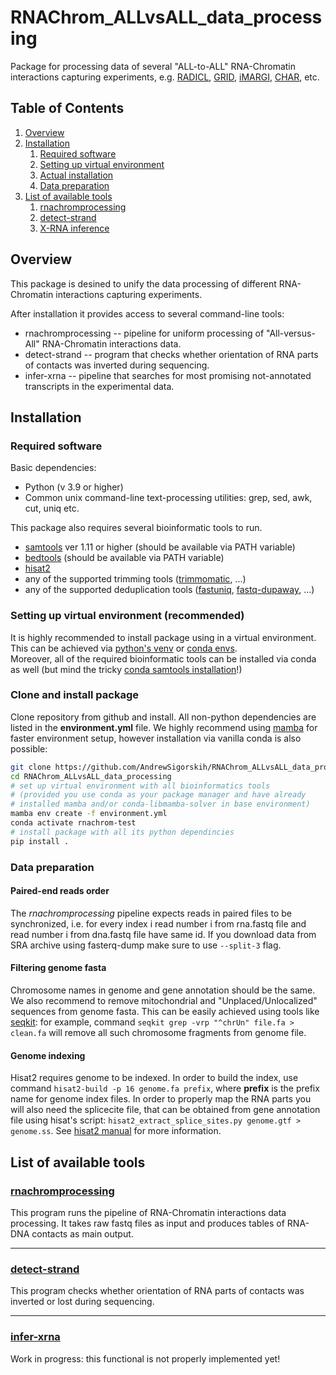# RNAChrom_ALLvsALL_data_processing

Package for processing data of several "ALL-to-ALL" RNA-Chromatin interactions capturing experiments, e.g. [RADICL](https://pubmed.ncbi.nlm.nih.gov/32094342/), [GRID](https://pubmed.ncbi.nlm.nih.gov/31175345/), [iMARGI](https://pubmed.ncbi.nlm.nih.gov/30718424/), [CHAR](https://pubmed.ncbi.nlm.nih.gov/29648534/), etc.

## Table of Contents
1. [Overview](#overview)
2. [Installation](#installation)
    1. [Required software](#software1)
    2. [Setting up virtual environment](#venv)
    3. [Actual installation](#install1)
    4. [Data preparation](#genomeprep)
3. [List of available tools](#tools)
    1. [rnachromprocessing](#rnachromprocessing)
    2. [detect-strand](#detect-strand)
    3. [X-RNA inference](#xrna)

<a name="overview"></a>
##  Overview
This package is desined to unify the data processing of different RNA-Chromatin interactions capturing experiments.

After installation it provides access to several command-line tools:
* rnachromprocessing -- pipeline for uniform processing of "All-versus-All" RNA-Chromatin interactions data. 
* detect-strand -- program that checks whether orientation of RNA parts of contacts was inverted during sequencing. 
* infer-xrna -- pipeline that searches for most promising not-annotated transcripts in the experimental data.

<a name="software1"></a>
## Installation
### Required software

Basic dependencies:

* Python (v 3.9 or higher)
* Common unix command-line text-processing utilities: grep, sed, awk, cut, uniq etc.

This package also requires several bioinformatic tools to run.

* [samtools](http://www.htslib.org/) ver 1.11 or higher (should be available via PATH variable)
* [bedtools](https://bedtools.readthedocs.io/en/latest/) (should be available via PATH variable)
* [hisat2](http://daehwankimlab.github.io/hisat2/)
* any of the supported trimming tools ([trimmomatic](https://academic.oup.com/bioinformatics/article/30/15/2114/2390096), ...)
* any of the supported deduplication tools ([fastuniq](https://journals.plos.org/plosone/article?id=10.1371/journal.pone.0052249), 
                                            [fastq-dupaway](https://github.com/AndrewSigorskih/fastq-dupaway), ...)

<a name="venv"></a>
### Setting up virtual environment (recommended)
It is highly recommended to install package using in a virtual environment. This can be achieved via [python's venv](https://docs.python.org/3/library/venv.html) or [conda envs](https://conda.io/projects/conda/en/latest/user-guide/tasks/manage-environments.html).<br> Moreover, all of the required bioinformatic tools can be installed via conda as well (but mind the tricky [conda samtools installation](https://www.biostars.org/p/455593/)!) 


<a name="install1"></a>
### Clone and install package
Clone repository from github and install. All non-python dependencies are listed in the <b>environment.yml</b> file. We highly recommend using [mamba](https://anaconda.org/conda-forge/mamba) for faster environment setup, however installation via vanilla conda is also possible:

```bash
git clone https://github.com/AndrewSigorskih/RNAChrom_ALLvsALL_data_processing.git
cd RNAChrom_ALLvsALL_data_processing
# set up virtual environment with all bioinformatics tools
# (provided you use conda as your package manager and have already 
# installed mamba and/or conda-libmamba-solver in base environment)
mamba env create -f environment.yml
conda activate rnachrom-test
# install package with all its python dependincies
pip install .
```

<a name="genomeprep"></a>
### Data preparation

#### Paired-end reads order
The *rnachromprocessing* pipeline expects reads in paired files to be synchronized, i.e. for every index i read number i from rna.fastq file and read number i from dna.fastq file have same id. If you download data from SRA archive using fasterq-dump make sure to use `--split-3` flag.

#### Filtering genome fasta
Chromosome names in genome and gene annotation should be the same. We also recommend to remove mitochondrial and "Unplaced/Unlocalized" sequences from genome fasta. This can be easily achieved using tools like [seqkit](https://bioinf.shenwei.me/seqkit/): for example, command `seqkit grep -vrp "^chrUn" file.fa > clean.fa` will remove all such chromosome fragments from genome file.

#### Genome indexing
Hisat2 requires genome to be indexed. In order to build the index, use command `hisat2-build -p 16 genome.fa prefix`, where **prefix** is the prefix name for genome index files. In order to properly map the RNA parts you will also need the splicecite file, that can be obtained from gene annotation file using hisat's script: `hisat2_extract_splice_sites.py genome.gtf > genome.ss`. See [hisat2 manual](http://daehwankimlab.github.io/hisat2/howto/#building-indexes) for more information.

<a name="tools"></a>
## List of available tools

### [rnachromprocessing](docs/rnachromprocessing/README.md)

This program runs the pipeline of RNA-Chromatin interactions data processing. It takes raw fastq files as input and produces tables of RNA-DNA contacts as main output.

---

### [detect-strand](docs/detect-strand/README.md)

This program checks whether orientation of RNA parts of contacts was inverted or lost during sequencing.

---

<a name="xrna"></a>
### [infer-xrna](docs/x-rna/README.md)

Work in progress: this functional is not properly implemented yet!
